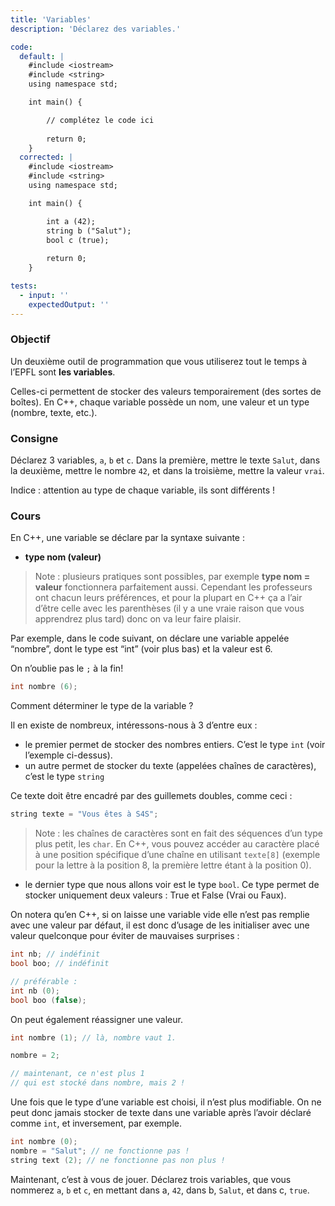 ```yaml
---
title: 'Variables'
description: 'Déclarez des variables.'

code:
  default: |
    #include <iostream>
    #include <string>
    using namespace std;

    int main() {

        // complétez le code ici   
        
        return 0;
    }
  corrected: |
    #include <iostream>
    #include <string>
    using namespace std;

    int main() {

        int a (42);
        string b ("Salut");
        bool c (true);
        
        return 0;
    }

tests:
  - input: ''
    expectedOutput: ''
---
```


### Objectif

Un deuxième outil de programmation que vous utiliserez tout le temps à l’EPFL sont **les variables**.

Celles-ci permettent de stocker des valeurs temporairement (des sortes de boîtes). En C++, chaque variable possède un nom, une valeur et un type (nombre, texte, etc.).

### Consigne

Déclarez 3 variables, `a`, `b` et `c`. Dans la première, mettre le texte `Salut`, dans la deuxième, mettre le nombre `42`, et dans la troisième, mettre la valeur `vrai`.

Indice : attention au type de chaque variable, ils sont différents !

### Cours

En C++, une variable se déclare par la syntaxe suivante :

- **type nom (valeur)**

> Note : plusieurs pratiques sont possibles, par exemple **type nom = valeur** fonctionnera parfaitement aussi. Cependant les professeurs ont chacun leurs préférences, et pour la plupart en C++ ça a l’air d’être celle avec les parenthèses (il y a une vraie raison que vous apprendrez plus tard) donc on va leur faire plaisir.

Par exemple, dans le code suivant, on déclare une variable appelée “nombre”, dont le type est “int” (voir plus bas) et la valeur est 6.

On n’oublie pas le `;` à la fin!

```cpp
int nombre (6);
```

Comment déterminer le type de la variable ?

Il en existe de nombreux, intéressons-nous à 3 d’entre eux :

- le premier permet de stocker des nombres entiers. C’est le type `int` (voir l’exemple ci-dessus).
- un autre permet de stocker du texte (appelées chaînes de caractères), c’est le type `string`

Ce texte doit être encadré par des guillemets doubles, comme ceci :

```cpp
string texte = "Vous êtes à S4S";
```

> Note : les chaînes de caractères sont en fait des séquences d’un type plus petit, les `char`. En C++, vous pouvez accéder au caractère placé à une position spécifique d’une chaîne en utilisant `texte[8]` (exemple pour la lettre à la position 8, la première lettre étant à la position 0).

- le dernier type que nous allons voir est le type `bool`. Ce type permet de stocker uniquement deux valeurs : True et False (Vrai ou Faux).

On notera qu’en C++, si on laisse une variable vide elle n’est pas remplie avec une valeur par défaut, il est donc d’usage de les initialiser avec une valeur quelconque pour éviter de mauvaises surprises :

```cpp
int nb; // indéfinit
bool boo; // indéfinit

// préférable :
int nb (0);
bool boo (false);
```

On peut également réassigner une valeur.

```cpp
int nombre (1); // là, nombre vaut 1.

nombre = 2;

// maintenant, ce n'est plus 1
// qui est stocké dans nombre, mais 2 !
```

Une fois que le type d’une variable est choisi, il n’est plus modifiable. On ne peut donc jamais stocker de texte dans une variable après l’avoir déclaré comme `int`, et inversement, par exemple.

```cpp
int nombre (0);
nombre = "Salut"; // ne fonctionne pas !
string text (2); // ne fonctionne pas non plus !
```

Maintenant, c’est à vous de jouer. Déclarez trois variables, que vous nommerez `a`, `b` et `c`, en mettant dans a, `42`, dans b, `Salut`, et dans c, `true`.
